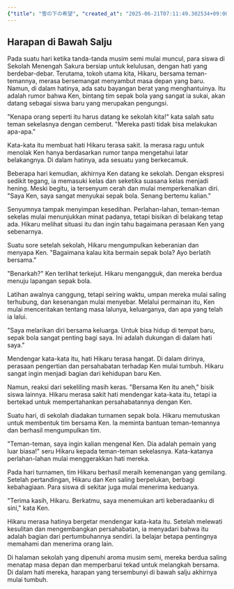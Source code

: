 ```yaml
---
{"title": "雪の下の希望", "created_at": "2025-06-21T07:11:49.302534+09:00"}
---
```


## Harapan di Bawah Salju

Pada suatu hari ketika tanda-tanda musim semi mulai muncul, para siswa di Sekolah Menengah Sakura bersiap untuk kelulusan, dengan hati yang berdebar-debar. Terutama, tokoh utama kita, Hikaru, bersama teman-temannya, merasa bersemangat menyambut masa depan yang baru. Namun, di dalam hatinya, ada satu bayangan berat yang menghantuinya. Itu adalah rumor bahwa Ken, bintang tim sepak bola yang sangat ia sukai, akan datang sebagai siswa baru yang merupakan pengungsi.

"Kenapa orang seperti itu harus datang ke sekolah kita!" kata salah satu teman sekelasnya dengan cemberut. "Mereka pasti tidak bisa melakukan apa-apa."

Kata-kata itu membuat hati Hikaru terasa sakit. Ia merasa ragu untuk menolak Ken hanya berdasarkan rumor tanpa mengetahui latar belakangnya. Di dalam hatinya, ada sesuatu yang berkecamuk.

Beberapa hari kemudian, akhirnya Ken datang ke sekolah. Dengan ekspresi sedikit tegang, ia memasuki kelas dan seketika suasana kelas menjadi hening. Meski begitu, ia tersenyum cerah dan mulai memperkenalkan diri. "Saya Ken, saya sangat menyukai sepak bola. Senang bertemu kalian."

Senyumnya tampak menyimpan kesedihan. Perlahan-lahan, teman-teman sekelas mulai menunjukkan minat padanya, tetapi bisikan di belakang tetap ada. Hikaru melihat situasi itu dan ingin tahu bagaimana perasaan Ken yang sebenarnya.

Suatu sore setelah sekolah, Hikaru mengumpulkan keberanian dan menyapa Ken. "Bagaimana kalau kita bermain sepak bola? Ayo berlatih bersama."

"Benarkah?" Ken terlihat terkejut. Hikaru mengangguk, dan mereka berdua menuju lapangan sepak bola.

Latihan awalnya canggung, tetapi seiring waktu, umpan mereka mulai saling terhubung, dan kesenangan mulai menyebar. Melalui permainan itu, Ken mulai menceritakan tentang masa lalunya, keluarganya, dan apa yang telah ia lalui.

"Saya melarikan diri bersama keluarga. Untuk bisa hidup di tempat baru, sepak bola sangat penting bagi saya. Ini adalah dukungan di dalam hati saya."

Mendengar kata-kata itu, hati Hikaru terasa hangat. Di dalam dirinya, perasaan pengertian dan persahabatan terhadap Ken mulai tumbuh. Hikaru sangat ingin menjadi bagian dari kehidupan baru Ken.

Namun, reaksi dari sekeliling masih keras. "Bersama Ken itu aneh," bisik siswa lainnya. Hikaru merasa sakit hati mendengar kata-kata itu, tetapi ia bertekad untuk mempertahankan persahabatannya dengan Ken.

Suatu hari, di sekolah diadakan turnamen sepak bola. Hikaru memutuskan untuk membentuk tim bersama Ken. Ia meminta bantuan teman-temannya dan berhasil mengumpulkan tim.

"Teman-teman, saya ingin kalian mengenal Ken. Dia adalah pemain yang luar biasa!" seru Hikaru kepada teman-teman sekelasnya. Kata-katanya perlahan-lahan mulai menggerakkan hati mereka.

Pada hari turnamen, tim Hikaru berhasil meraih kemenangan yang gemilang. Setelah pertandingan, Hikaru dan Ken saling berpelukan, berbagi kebahagiaan. Para siswa di sekitar juga mulai menerima keduanya.

"Terima kasih, Hikaru. Berkatmu, saya menemukan arti keberadaanku di sini," kata Ken.

Hikaru merasa hatinya bergetar mendengar kata-kata itu. Setelah melewati kesulitan dan mengembangkan persahabatan, ia menyadari bahwa itu adalah bagian dari pertumbuhannya sendiri. Ia belajar betapa pentingnya memahami dan menerima orang lain.

Di halaman sekolah yang dipenuhi aroma musim semi, mereka berdua saling menatap masa depan dan memperbarui tekad untuk melangkah bersama. Di dalam hati mereka, harapan yang tersembunyi di bawah salju akhirnya mulai tumbuh.
